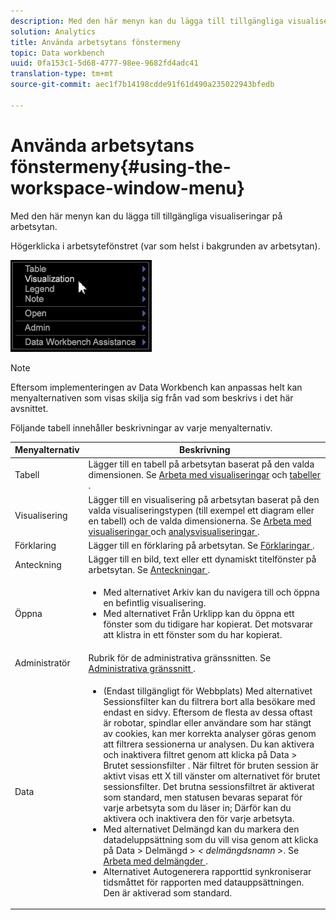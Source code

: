 ```yaml
---
description: Med den här menyn kan du lägga till tillgängliga visualiseringar på arbetsytan.
solution: Analytics
title: Använda arbetsytans fönstermeny
topic: Data workbench
uuid: 0fa153c1-5d68-4777-98ee-9682fd4adc41
translation-type: tm+mt
source-git-commit: aec1f7b14198cdde91f61d490a235022943bfedb

---
```



# Använda arbetsytans fönstermeny{#using-the-workspace-window-menu}

Med den här menyn kan du lägga till tillgängliga visualiseringar på arbetsytan.

Högerklicka i arbetsytefönstret (var som helst i bakgrunden av arbetsytan).

![](assets/mnu_workspace.png)

>[!NOTE]
>
>Eftersom implementeringen av Data Workbench kan anpassas helt kan menyalternativen som visas skilja sig från vad som beskrivs i det här avsnittet.

Följande tabell innehåller beskrivningar av varje menyalternativ.

<table id="table_00C0D3E6098E473E8D3B66F48FB635B3"> 
 <thead> 
  <tr> 
   <th colname="col1" class="entry"> Menyalternativ </th> 
   <th colname="col2" class="entry"> Beskrivning </th> 
  </tr> 
 </thead>
 <tbody> 
  <tr> 
   <td colname="col1"> Tabell </td> 
   <td colname="col2"> Lägger till en tabell på arbetsytan baserat på den valda dimensionen. Se <a href="../../../home/c-get-started/c-vis/c-vis.md#concept-f6c7728d5aaa4304bbf2e4dfaed48739"> Arbeta med visualiseringar</a> och <a href="../../../home/c-get-started/c-analysis-vis/c-tables/c-tables.md#concept-c632cb8ad9724f90ac5c294d52ae667f"> tabeller </a>. </td> 
  </tr> 
  <tr> 
   <td colname="col1"> Visualisering </td> 
   <td colname="col2"> Lägger till en visualisering på arbetsytan baserat på den valda visualiseringstypen (till exempel ett diagram eller en tabell) och de valda dimensionerna. Se <a href="../../../home/c-get-started/c-vis/c-vis.md#concept-f6c7728d5aaa4304bbf2e4dfaed48739"> Arbeta med visualiseringar </a> och <a href="../../../home/c-get-started/c-analysis-vis/c-analysis-vis.md#concept-cb5b9716d3404b2b888a55b3efec1fa5"> analysvisualiseringar </a>. </td> 
  </tr> 
  <tr> 
   <td colname="col1"> Förklaring </td> 
   <td colname="col2"> Lägger till en förklaring på arbetsytan. Se <a href="../../../home/c-get-started/c-analysis-vis/c-legends/c-legends.md#concept-ba7a886967314ee5aa358f5949665494"> Förklaringar </a>. </td> 
  </tr> 
  <tr> 
   <td colname="col1"> Anteckning </td> 
   <td colname="col2"> Lägger till en bild, text eller ett dynamiskt titelfönster på arbetsytan. Se <a href="../../../home/c-get-started/c-analysis-vis/c-annots/c-annots.md#concept-ab80edcbc4204dd78c73630511f75ab0"> Anteckningar </a>. </td> 
  </tr> 
  <tr> 
   <td colname="col1"> Öppna </td> 
   <td colname="col2"> <p> 
     <ul id="ul_173273B72EE24A52927B59E63F0BF19B"> 
      <li id="li_1EF395A0425047A9981891A0D9D29F07">Med <span class="wintitle"> alternativet </span> Arkiv kan du navigera till och öppna en befintlig visualisering. </li> 
      <li id="li_E02E8929B8E247B0A46F6D708C51B1E2">Med <span class="wintitle"> alternativet </span> Från Urklipp kan du öppna ett fönster som du tidigare har kopierat. Det motsvarar att klistra in ett fönster som du har kopierat. </li> 
     </ul> </p> </td> 
  </tr> 
  <tr> 
   <td colname="col1"> Administratör </td> 
   <td colname="col2"> Rubrik för de administrativa gränssnitten. Se <a href="../../../home/c-get-started/c-admin-intrf/c-admin-intrf.md#concept-855c1a91e1a948969fab592adca15f74"> Administrativa gränssnitt </a>. </td> 
  </tr> 
  <tr> 
   <td colname="col1"> Data </td> 
   <td colname="col2"> <p> 
     <ul id="ul_CFAC2CBB10464079A78A9127C25482FF"> 
      <li id="li_78C64D2602674C2D85509422FF055D5C">(Endast tillgängligt för Webbplats) Med <span class="wintitle"> alternativet </span> Sessionsfilter kan du filtrera bort alla besökare med endast en sidvy. Eftersom de flesta av dessa oftast är robotar, spindlar eller användare som har stängt av cookies, kan mer korrekta analyser göras genom att filtrera sessionerna ur analysen. Du kan aktivera och inaktivera filtret genom att klicka på <span class="uicontrol"> Data </span> &gt; <span class="uicontrol"> Brutet sessionsfilter </span>. När <span class="wintitle"> filtret för bruten session </span> är aktivt visas ett X till vänster om <span class="wintitle"> alternativet </span> för brutet sessionsfilter. Det <span class="wintitle"> brutna sessionsfiltret </span> är aktiverat som standard, men statusen bevaras separat för varje arbetsyta som du läser in; Därför kan du aktivera och inaktivera den för varje arbetsyta. </li> 
      <li id="li_DB69A4EAD6964CCEAE59E1B2E9CED394">Med <span class="wintitle"> alternativet </span> Delmängd kan du markera den datadeluppsättning som du vill visa genom att klicka på <span class="uicontrol"> Data </span> &gt; <span class="uicontrol"> Delmängd </span> &gt; <i>&lt; <span class="uicontrol"> delmängdsnamn </span>&gt;</i>. Se <a href="../../../home/c-get-started/c-vis/c-wk-subsets/c-wk-subsets.md#concept-43809322b6374d5cb2536630a13e943b"> Arbeta med delmängder </a>. </li> 
      <li id="li_1B3C3835F1F94028AA45FC29D04F8CF8">Alternativet <span class="wintitle"> Autogenerera rapporttid </span> synkroniserar tidsmåttet för rapporten med datauppsättningen. Den är aktiverad som standard. </li> 
     </ul> </p> </td> 
  </tr> 
 </tbody> 
</table>
